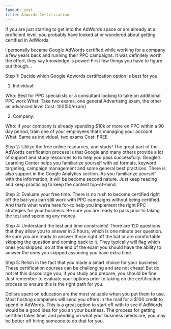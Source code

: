 ```yaml
---
layout: post
title: Adwords Certification
---
```

If you are just starting to get into the AdWords space or are already at a proficient level, you probably have looked at or wondered about getting certified in AdWords.

I personally became Google AdWords certified while working for a company a few years back and running their PPC campaigns. It was definitely worth the effort, they say knowledge is power! First few things you have to figure out though…

Step 1: Decide which Google Adwords certification option is best for you.

1) Individual:

Who: Best for PPC specialists or a consultant looking to take on additional PPC work
What: Take two exams, one general Advertising exam, the other an advanced level
Cost: $100 ($50/exam)

2) Company:

Who: If your company is already spending $10k or more on PPC within a 90 day period, train one of your employees that’s managing your account
What: Same as individual, two exams
Cost: FREE

Step 2: Utilize the free online resources, and study!
The great part of the AdWords certification process is that Google and many others provide a lot of support and study resources to to help you pass successfully. Google’s Learning Center helps you familiarize yourself with ad formats, keyword targeting, campaign management and some general best practices. There is also support in the Google Analytics section. As you familiarize yourself with the information, it will be become second nature. Just keep reading and keep practicing to keep the content top-of-mind.

Step 3: Evaluate your free time.
There is no rush to become certified right off the bat–you can still work with PPC campaigns without being certified. And that’s what we’re here for–to help you implement the right PPC strategies for your business. Be sure you are ready to pass prior to taking the test and spending any money.

Step 4: Understand the test and time constraints!
There are 120 questions that they allow you to answer in 2 hours, which is one minute per question. Be sure you are ready to answer those right off the bat or are comfortable skipping the question and coming back to it. They typically will flag which ones you skipped; so at the end of the exam you should have the ability to answer the ones you skipped assuming you have extra time.

Step 5: Relish in the fact that you made a smart choice for your business.
These certification courses can be challenging and are not cheap! But do not let this discourage you; if you study and prepare, you should be fine. Just remember to evaluate your options prior to taking on the certification process to ensure this is the right path for you.

Dollars spent on education are the most valuable when you put them to use. Most hosting companies will send you offers in the mail for a $100 credit to spend in AdWords. This is a great option to start off with to see if AdWords would be a good idea for you an your business. The process for getting certified takes time, and pending on what your business needs are, you may be better off hiring someone to do that for you.
